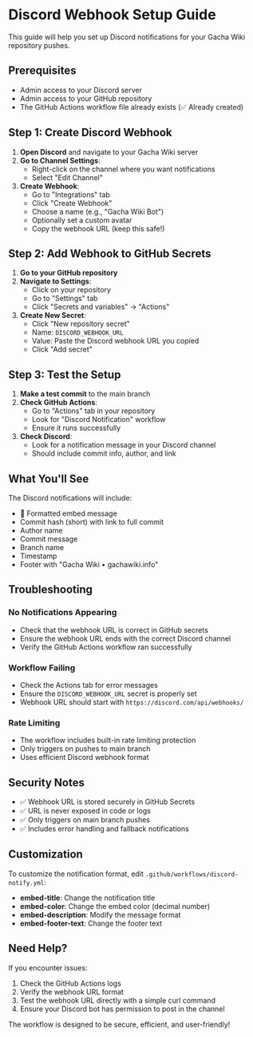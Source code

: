# Discord Webhook Setup Guide

This guide will help you set up Discord notifications for your Gacha Wiki
repository pushes.

## Prerequisites

- Admin access to your Discord server
- Admin access to your GitHub repository
- The GitHub Actions workflow file already exists (✅ Already created)

## Step 1: Create Discord Webhook

1. **Open Discord** and navigate to your Gacha Wiki server
2. **Go to Channel Settings**:
   - Right-click on the channel where you want notifications
   - Select "Edit Channel"
3. **Create Webhook**:
   - Go to "Integrations" tab
   - Click "Create Webhook"
   - Choose a name (e.g., "Gacha Wiki Bot")
   - Optionally set a custom avatar
   - Copy the webhook URL (keep this safe!)

## Step 2: Add Webhook to GitHub Secrets

1. **Go to your GitHub repository**
2. **Navigate to Settings**:
   - Click on your repository
   - Go to "Settings" tab
   - Click "Secrets and variables" → "Actions"
3. **Create New Secret**:
   - Click "New repository secret"
   - Name: `DISCORD_WEBHOOK_URL`
   - Value: Paste the Discord webhook URL you copied
   - Click "Add secret"

## Step 3: Test the Setup

1. **Make a test commit** to the main branch
2. **Check GitHub Actions**:
   - Go to "Actions" tab in your repository
   - Look for "Discord Notification" workflow
   - Ensure it runs successfully
3. **Check Discord**:
   - Look for a notification message in your Discord channel
   - Should include commit info, author, and link

## What You'll See

The Discord notifications will include:

- 🚀 Formatted embed message
- Commit hash (short) with link to full commit
- Author name
- Commit message
- Branch name
- Timestamp
- Footer with "Gacha Wiki • gachawiki.info"

## Troubleshooting

### No Notifications Appearing

- Check that the webhook URL is correct in GitHub secrets
- Ensure the webhook URL ends with the correct Discord channel
- Verify the GitHub Actions workflow ran successfully

### Workflow Failing

- Check the Actions tab for error messages
- Ensure the `DISCORD_WEBHOOK_URL` secret is properly set
- Webhook URL should start with `https://discord.com/api/webhooks/`

### Rate Limiting

- The workflow includes built-in rate limiting protection
- Only triggers on pushes to main branch
- Uses efficient Discord webhook format

## Security Notes

- ✅ Webhook URL is stored securely in GitHub Secrets
- ✅ URL is never exposed in code or logs
- ✅ Only triggers on main branch pushes
- ✅ Includes error handling and fallback notifications

## Customization

To customize the notification format, edit
`.github/workflows/discord-notify.yml`:

- **embed-title**: Change the notification title
- **embed-color**: Change the embed color (decimal number)
- **embed-description**: Modify the message format
- **embed-footer-text**: Change the footer text

## Need Help?

If you encounter issues:

1. Check the GitHub Actions logs
2. Verify the webhook URL format
3. Test the webhook URL directly with a simple curl command
4. Ensure your Discord bot has permission to post in the channel

The workflow is designed to be secure, efficient, and user-friendly!
